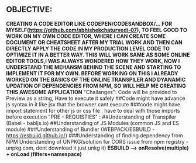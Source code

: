 ## OBJECTIVE: 
**CREATING A CODE EDITOR LIKE CODEPEN/CODESANDBOX/... FOR MYSELF(https://github.com/abhishekchaturvedi-07), TO FEEL GOOD TO WORK ON MY OWN CODE EDITOR, WHERE I CAN CREATE SOME DOCUMENT OR CHEATSHEET AFTER MY TRIAL WORK AND THEN CAN DIRECTLY APPLY THE CODE IN MY PRODUCTION LEVEL CODE TO OPTIMIZE IT IN A BETTER WAY. THIS WILL WORK SAME AS SOME ONLINE EDITOR TOOLS,I WAS ALWAYS WONDERED HOW THEY WORK, NOW I UNDERSTAND THE MEHANSM BEHIND THE SCENE AND STARTING TO IMPLEMENT IT FOR MY OWN. BEFORE WORKING ON THIS I ALREADY WORKED ON THE BASICS OF THE ONLINE TRANSPILER AND DYANAMIC UPDATION OF DEPENDENCIES FROM NPM, SO WILL HELP ME CREATING THIS AWESOME APPLICATION**
"Challanges":
Code will be provided to Preview as a string, Have to execute it safely
##Code might have advance js syntax in it like jsx that the browser cant execute 
###code might have import statement for other js or css file . have to deal with those imports before execution
"PRE - REQUISTIES" :
##Understanding of Transpiler (Babel - babljs.io)
##Understanding of JS Modules (common JS and ES module)
###Understanding of Bundler (WEBPACK/ESBUILD - https://esbuild.github.io/)
###Understanding of finding dependency from NPM
Understanding of UNPKG(solution for CORS issue from npm registry - unpkg.com, dont download it just unkg it)
**ESBUILD --> onResolve(multiple) + onLoad (filters+namespace)**